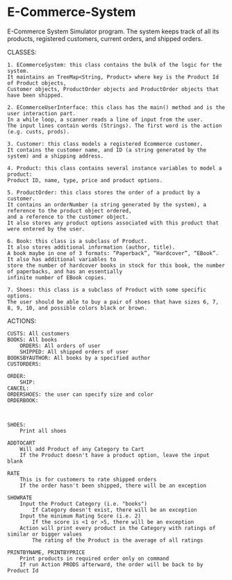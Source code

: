# E-Commerce-System
E-Commerce System Simulator program. 
The system keeps track of all its products, registered customers, current orders, and shipped orders.

CLASSES:

	1. ECommerceSystem: this class contains the bulk of the logic for the system. 
	It maintains an TreeMap<String, Product> where key is the Product Id of Product objects, 
	Customer objects, ProductOrder objects and ProductOrder objects that have been shipped. 
	
	2. ECommerceUserInterface: this class has the main() method and is the user interaction part. 
	In a while loop, a scanner reads a line of input from the user. 
	The input lines contain words (Strings). The first word is the action (e.g. custs, prods). 

	3. Customer: this class models a registered Ecommerce customer. 
	It contains the customer name, and ID (a string generated by the system) and a shipping address.

	4. Product: this class contains several instance variables to model a product: 
	Product ID, name, type, price and product options. 

	5. ProductOrder: this class stores the order of a product by a customer. 
	It contains an orderNumber (a string generated by the system), a reference to the product object ordered, 
	and a reference to the customer object. 
	It also stores any product options associated with this product that were entered by the user. 
	
	6. Book: this class is a subclass of Product. 
	It also stores additional information (author, title). 
	A book maybe in one of 3 formats: “Paperback”, “Hardcover”, “EBook”. It also has additional variables to 
	store the number of hardcover books in stock for this book, the number of paperbacks, and has an essentially 
	infinite number of EBook copies. 	
	
	7. Shoes: this class is a subclass of Product with some specific options. 
	The user should be able to buy a pair of shoes that have sizes 6, 7, 8, 9, 10, and possible colors black or brown. 

ACTIONS:
	
 	CUSTS: All customers
   	BOOKS: All books
     	ORDERS:	All orders of user
       	SHIPPED: All shipped orders of user
	BOOKSBYAUTHOR: All books by a specified author
  	CUSTORDERS: 
   
   	ORDER: 
       	SHIP:
	CANCEL:
	ORDERSHOES: the user can specify size and color
  	ORDERBOOK:
	
		
	
	SHOES:
		Print all shoes
	
	ADDTOCART
		Will add Product of any Category to Cart
		If the Product doesn't have a product option, leave the input blank
		
	RATE
		This is for customers to rate shipped orders
		If the order hasn't been shipped, there will be an exception

	SHOWRATE
		Input the Product Category (i.e. "books")
			If Category doesn't exist, there will be an exception
		Input the minimum Rating Score (i.e. 2)
			If the score is <1 or >5, there will be an exception
		Action will print every product in the Category with ratings of similar or bigger values
			The rating of the Product is the average of all ratings
	
	PRINTBYNAME, PRINTBYPRICE
		Print products in required order only on command
		If run Action PRODS afterward, the order will be back to by Product Id
		

	
